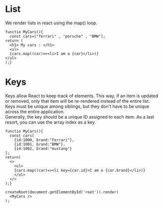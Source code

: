 # List
We render lists in react using the map() loop.
```
functio MyCars(){
  const cars=["ferrari" , "porsche" , "BMW"];
return (
  <h1> My cars : </h1>
  <ul>
  {cars.map((car)=><li>I am a {car}</li>)}
</ul>
);}
```
# Keys 
Keys allow React to keep track of elements. This way, if an item is updated or removed, only that item will be re-rendered instead of the entire list.
<br>
Keys must be unique among siblings, but they don't have to be unique across the entire application.
<br>
Generally, the key should be a unique ID assigned to each item. As a last resort, you can use the array index as a key.
<br>
```
functio MyCars(){
  const cars[
    {id:1000, brand:"Ferrari"},
    {id:1001, brand:"BMW"},
    {id:1002, brand:"mustang"}
];
return(
  <>
    <ul>
    {cars.map((car)=><li key={car.id}>I am a {car.brand}</li>)}
    </ul>
  </>
);}

createRoot(document.getElementById('root')).render(
  <MyCars />
);
```
